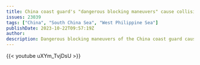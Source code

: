```yaml
---
title: China coast guard's "dangerous blocking maneuvers" cause collision with AFP supply boat
issues: 23039
tags: ["China", "South China Sea", "West Philippine Sea"]
publishDate: 2023-10-22T09:57:19Z
author: 
description: Dangerous blocking maneuvers of the China coast guard cause collision with AFP resupply boat on early Sunday morning, October 22. The boat was contracted for a resupply mission to the BRP Sierra Madre in Ayungin Shoal.
---
```


{{< youtube uXYm_TvjDsU >}}